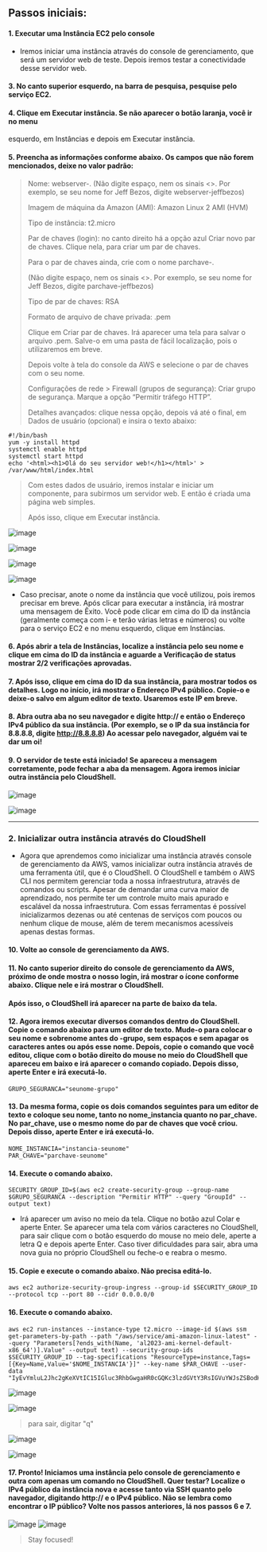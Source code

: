 ## Passos iniciais:
#### 1. Executar uma Instância EC2 pelo console
- Iremos iniciar uma instância através do console de gerenciamento, que será um servidor
web de teste. Depois iremos testar a conectividade desse servidor web.

#### 3. No canto superior esquerdo, na barra de pesquisa, pesquise pelo serviço EC2.
#### 4. Clique em Executar instância. Se não aparecer o botão laranja, você ir no menu
esquerdo, em Instâncias e depois em Executar instância.
#### 5. Preencha as informações conforme abaixo. Os campos que não forem mencionados, deixe no valor padrão:
> Nome: webserver-<seu nome e sobrenome>.
> (Não digite espaço, nem os sinais <>. Por exemplo, se seu nome for Jeff Bezos, digite webserver-jeffbezos)
> 
> Imagem de máquina da Amazon (AMI): Amazon Linux 2 AMI (HVM)
> 
> Tipo de instância: t2.micro
> 
> Par de chaves (login): no canto direito há a opção azul Criar novo par de chaves. Clique nela, para criar um par de chaves.
>
> Para o par de chaves ainda, crie com o nome parchave-<seu nome e sobrenome>.
>
> (Não digite espaço, nem os sinais <>. Por exemplo, se seu nome for Jeff Bezos, digite parchave-jeffbezos)
>
> Tipo de par de chaves: RSA
>
> Formato de arquivo de chave privada: .pem
>
> Clique em Criar par de chaves. Irá aparecer uma tela para salvar o arquivo .pem. Salve-o em uma pasta de fácil localização, pois o utilizaremos em breve.
>
> Depois volte à tela do console da AWS e selecione o par de chaves com o seu nome.
>
> Configurações de rede > Firewall (grupos de segurança): Criar grupo de segurança. Marque a opção “Permitir tráfego HTTP”.
>
> Detalhes avançados: clique nessa opção, depois vá até o final, em Dados de usuário (opcional) e insira o texto abaixo:
>
```
#!/bin/bash
yum -y install httpd
systemctl enable httpd
systemctl start httpd
echo '<html><h1>Olá do seu servidor web!</h1></html>' > /var/www/html/index.html
```
> Com estes dados de usuário, iremos instalar e iniciar um componente, para subirmos um servidor web. E então é criada uma página web simples.
>
> Após isso, clique em Executar instância.

![image](https://github.com/user-attachments/assets/6d2fe4dc-4943-404c-9457-90a808336e6f)

![image](https://github.com/user-attachments/assets/b3db53e9-4bf3-4b4e-b39d-6acbe05f041c)

![image](https://github.com/user-attachments/assets/637c5631-b778-4179-b69e-89893c616905)

![image](https://github.com/user-attachments/assets/fc9dbb0a-24a9-4a98-b175-9c57941a7f81)


- Caso precisar, anote o nome da instância que você utilizou, pois iremos precisar em breve. Após clicar para executar a instância, irá mostrar uma mensagem de Êxito. Você pode clicar em cima do ID da instância (geralmente começa com i- e terão várias letras e números) ou volte para o serviço EC2 e no menu esquerdo, clique em Instâncias.

#### 6. Após abrir a tela de Instâncias, localize a instância pelo seu nome e clique em cima do ID da instância e aguarde a Verificação de status mostrar 2/2 verificações aprovadas.

#### 7. Após isso, clique em cima do ID da sua instância, para mostrar todos os detalhes. Logo no início, irá mostrar o Endereço IPv4 público. Copie-o e deixe-o salvo em algum editor de texto. Usaremos este IP em breve.

#### 8. Abra outra aba no seu navegador e digite http:// e então o Endereço IPv4 público da sua instância. (Por exemplo, se o IP da sua instância for 8.8.8.8, digite http://8.8.8.8) Ao acessar pelo navegador, alguém vai te dar um oi!

#### 9. O servidor de teste está iniciado! Se apareceu a mensagem corretamente, pode fechar a aba da mensagem. Agora iremos iniciar outra instância pelo CloudShell.

![image](https://github.com/user-attachments/assets/8f06a0a2-1b10-4fbd-a898-8c5ccff13870)

![image](https://github.com/user-attachments/assets/7764f784-5fbe-4796-b340-8021d0fcdfc0)

---

### 2. Inicializar outra instância através do CloudShell  
- Agora que aprendemos como inicializar uma instância através console de gerenciamento da AWS, vamos inicializar outra instância através de uma ferramenta útil, que é o CloudShell. O CloudShell e também o AWS CLI nos permitem gerenciar toda a nossa infraestrutura, através de comandos ou scripts. Apesar de demandar uma curva maior de aprendizado, nos permite ter um controle muito mais apurado e escalável da nossa infraestrutura. Com essas ferramentas é possível inicializarmos dezenas ou até centenas de serviços com poucos ou nenhum clique de mouse, além de terem mecanismos acessíveis apenas destas formas.

#### 10. Volte ao console de gerenciamento da AWS.
#### 11. No canto superior direito do console de gerenciamento da AWS, próximo de onde mostra o nosso login, irá mostrar o ícone conforme abaixo. Clique nele e irá mostrar o CloudShell.

#### Após isso, o CloudShell irá aparecer na parte de baixo da tela.

#### 12. Agora iremos executar diversos comandos dentro do CloudShell. Copie o comando abaixo para um editor de texto. Mude-o para colocar o seu nome e sobrenome antes do -grupo, sem espaços e sem apagar os caracteres antes ou após esse nome. Depois, copie o comando que você editou, clique com o botão direito do mouse no meio do CloudShell que apareceu em baixo e irá aparecer o comando copiado. Depois disso, aperte Enter e irá executá-lo. 

```
GRUPO_SEGURANCA="seunome-grupo"
```

#### 13. Da mesma forma, copie os dois comandos seguintes para um editor de texto e  coloque seu nome, tanto no nome_instancia quanto no par_chave. No par_chave, use o mesmo nome do par de chaves que você criou. Depois disso, aperte Enter e irá executá-lo.
```
NOME_INSTANCIA="instancia-seunome"
PAR_CHAVE="parchave-seunome"
```

#### 14. Execute o comando abaixo.

```
SECURITY_GROUP_ID=$(aws ec2 create-security-group --group-name $GRUPO_SEGURANCA --description "Permitir HTTP" --query "GroupId" --output text)

```
- Irá aparecer um aviso no meio da tela. Clique no botão azul Colar e aperte Enter. Se aparecer uma tela com vários caracteres no CloudShell, para sair clique com o botão esquerdo do mouse no meio dele, aperte a letra Q e depois aperte Enter. Caso tiver dificuldades para sair, abra uma nova guia no próprio CloudShell ou feche-o e reabra o mesmo.

#### 15. Copie e execute o comando abaixo. Não precisa editá-lo.

```
aws ec2 authorize-security-group-ingress --group-id $SECURITY_GROUP_ID --protocol tcp --port 80 --cidr 0.0.0.0/0
```

#### 16. Execute o comando abaixo.
```
aws ec2 run-instances --instance-type t2.micro --image-id $(aws ssm get-parameters-by-path --path "/aws/service/ami-amazon-linux-latest" --query "Parameters[?ends_with(Name, 'al2023-ami-kernel-default-x86_64')].Value" --output text) --security-group-ids $SECURITY_GROUP_ID --tag-specifications "ResourceType=instance,Tags=[{Key=Name,Value='$NOME_INSTANCIA'}]" --key-name $PAR_CHAVE --user-data "IyEvYmluL2Jhc2gKeXVtIC15IGluc3RhbGwgaHR0cGQKc3lzdGVtY3RsIGVuYWJsZSBodHRwZApzeXN0ZW1jdGwgc3RhcnQgaHR0cGQKZWNobyAnPGh0bWw+PGgxPk9sw6EgZG8gc2V1IHNlcnZpZG9yIHdlYiE8L2gxPjwvaHRtbD4nID4gL3Zhci93d3cvaHRtbC9pbmRleC5odG1sCg=="
```

![image](https://github.com/user-attachments/assets/18dbbd9f-5efc-42cd-8d0b-9544c9ec2530)

![image](https://github.com/user-attachments/assets/1f70cbb1-59af-4653-988a-2fb0feb94a2f)

> para sair, digitar "q"

![image](https://github.com/user-attachments/assets/95fe373a-6bf5-4c1b-b706-a83b0e51526a)

![image](https://github.com/user-attachments/assets/ef7fb525-c839-4ffc-a1c4-fbd24704daf8)


#### 17. Pronto! Iniciamos uma instância pelo console de gerenciamento e outra com apenas um comando no CloudShell. Quer testar? Localize o IPv4 público da instância nova e acesse tanto via SSH quanto pelo navegador, digitando http:// e o IPv4 público. Não se lembra como encontrar o IP público? Volte nos passos anteriores, lá nos passos 6 e 7. 

![image](https://github.com/user-attachments/assets/621ab2cc-a06b-4b3e-b74d-45b2bfa4b741)
![image](https://github.com/user-attachments/assets/9baa5f59-3419-4954-99db-a14c7b263a45)


> Stay focused!
